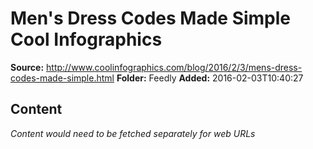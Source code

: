 # Men's Dress Codes Made Simple Cool Infographics

**Source:** http://www.coolinfographics.com/blog/2016/2/3/mens-dress-codes-made-simple.html
**Folder:** Feedly
**Added:** 2016-02-03T10:40:27




## Content
*Content would need to be fetched separately for web URLs*
